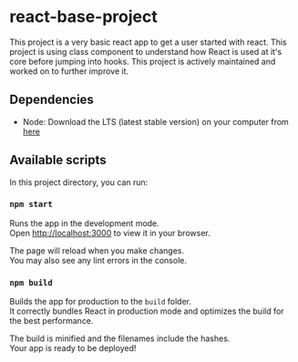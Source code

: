 # react-base-project

This project is a very basic react app to get a user started with react. This project is using class component to understand how React is used at it's core before jumping into hooks.
This project is actively maintained and worked on to further improve it.

## Dependencies
- Node: Download the LTS (latest stable version) on your computer from [here](https://nodejs.org/en/)

## Available scripts

In this project directory, you can run:

### `npm start`

Runs the app in the development mode.\
Open [http://localhost:3000](http://localhost:3000) to view it in your browser.

The page will reload when you make changes.\
You may also see any lint errors in the console.

### `npm build`

Builds the app for production to the `build` folder.\
It correctly bundles React in production mode and optimizes the build for the best performance.

The build is minified and the filenames include the hashes.\
Your app is ready to be deployed!

